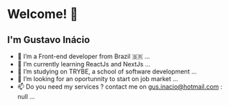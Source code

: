 # Welcome! 👋

## I'm Gustavo Inácio

- 🔭 I’m a Front-end developer from Brazil 🇧🇷 ...
- 🌱 I’m currently learning ReactJs and NextJs ...
- 👯 I’m studying on TRYBE, a school of software development ...
- 🤔 I’m looking for an oportunnity to start on job market ...
- 📫 Do you need my services ? contact me on gus.inacio@hotmail.com : null ...
